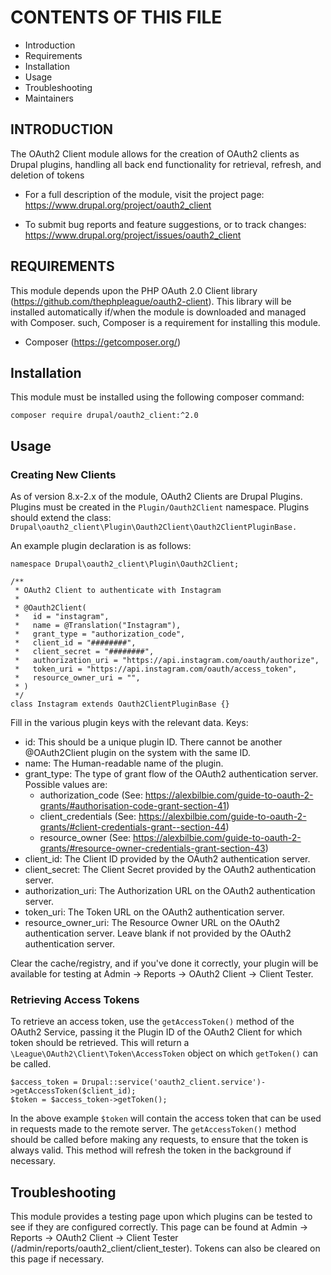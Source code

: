 # CONTENTS OF THIS FILE

 * Introduction
 * Requirements
 * Installation
 * Usage
 * Troubleshooting
 * Maintainers


## INTRODUCTION

The OAuth2 Client module allows for the creation of OAuth2 clients as Drupal
plugins, handling all back end functionality for retrieval, refresh, and
deletion of tokens

 * For a full description of the module, visit the project page:
   https://www.drupal.org/project/oauth2_client

 * To submit bug reports and feature suggestions, or to track changes:
   https://www.drupal.org/project/issues/oauth2_client


## REQUIREMENTS

This module depends upon the PHP OAuth 2.0 Client library
(https://github.com/thephpleague/oauth2-client). This library will be installed
automatically if/when the module is downloaded and managed with Composer.
such, Composer is a requirement for installing this module.

 * Composer (https://getcomposer.org/)


## Installation

This module must be installed using the following composer command:

`composer require drupal/oauth2_client:^2.0`

## Usage

### Creating New Clients

As of version 8.x-2.x of the module, OAuth2 Clients are Drupal Plugins.
Plugins must be created in the `Plugin/Oauth2Client` namespace.
Plugins should extend the class: `Drupal\oauth2_client\Plugin\Oauth2Client\Oauth2ClientPluginBase.`

An example plugin declaration is as follows:

```
namespace Drupal\oauth2_client\Plugin\Oauth2Client;

/**
 * OAuth2 Client to authenticate with Instagram
 *
 * @Oauth2Client(
 *   id = "instagram",
 *   name = @Translation("Instagram"),
 *   grant_type = "authorization_code",
 *   client_id = "########",
 *   client_secret = "########",
 *   authorization_uri = "https://api.instagram.com/oauth/authorize",
 *   token_uri = "https://api.instagram.com/oauth/access_token",
 *   resource_owner_uri = "",
 * )
 */
class Instagram extends Oauth2ClientPluginBase {}
  ```

Fill in the various plugin keys with the relevant data. Keys:

 * id: This should be a unique plugin ID. There cannot be another @OAuth2Client
      plugin on the system with the same ID.
 * name: The Human-readable name of the plugin.
 * grant_type: The type of grant flow of the OAuth2 authentication server.
   Possible values are:
   * authorization_code (See: https://alexbilbie.com/guide-to-oauth-2-grants/#authorisation-code-grant-section-41)
   * client_credentials (See: https://alexbilbie.com/guide-to-oauth-2-grants/#client-credentials-grant--section-44)
   * resource_owner (See: https://alexbilbie.com/guide-to-oauth-2-grants/#resource-owner-credentials-grant-section-43)
 * client_id: The Client ID provided by the OAuth2 authentication server.
 * client_secret: The Client Secret provided by the OAuth2 authentication
   server.
 * authorization_uri: The Authorization URL on the OAuth2 authentication server.
 * token_uri: The Token URL on the OAuth2 authentication server.
 * resource_owner_uri: The Resource Owner URL on the OAuth2 authentication
   server. Leave blank if not provided by the OAuth2 authentication server.

Clear the cache/registry, and if you've done it correctly, your plugin will be
available for testing at Admin -> Reports -> OAuth2 Client -> Client Tester.

### Retrieving Access Tokens

To retrieve an access token, use the `getAccessToken()` method of the OAuth2
Service, passing it the Plugin ID of the OAuth2 Client for which token should be
retrieved. This will return a `\League\OAuth2\Client\Token\AccessToken` object
on which `getToken()` can be called.

```
$access_token = Drupal::service('oauth2_client.service')->getAccessToken($client_id);
$token = $access_token->getToken();
```

In the above example `$token` will contain the access token that can be used in
requests made to the remote server. The `getAccessToken()` method should be
called before making any requests, to ensure that the token is always valid.
This method will refresh the token in the background if necessary.

## Troubleshooting

This module provides a testing page upon which plugins can be tested to see if
they are configured correctly. This page can be found at Admin -> Reports ->
OAuth2 Client -> Client Tester (/admin/reports/oauth2_client/client_tester).
Tokens can also be cleared on this page if necessary.
